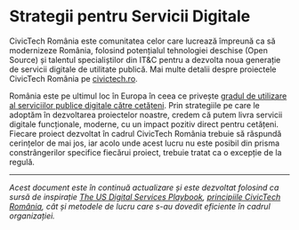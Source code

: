# Strategii pentru Servicii Digitale

CivicTech România este comunitatea celor care lucrează împreună ca să modernizeze România, folosind potențialul tehnologiei deschise (Open Source) și talentul specialiștilor din IT&C pentru a dezvolta noua generație de servicii digitale de utilitate publică. Mai multe detalii despre proiectele CivicTech România pe [civictech.ro](https://civictech.ro/).

România este pe ultimul loc în Europa în ceea ce privește [gradul de utilizare al serviciilor publice digitale către cetățeni](http://bit.ly/2rpJXPR). Prin strategiile pe care le adoptăm în dezvoltarea proiectelor noastre, credem că putem livra servicii digitale funcționale, moderne, cu un impact pozitiv direct pentru cetățeni. Fiecare proiect dezvoltat în cadrul CivicTech România trebuie să răspundă cerințelor de mai jos, iar acolo unde acest lucru nu este posibil din prisma constrângerilor specifice fiecărui proiect, trebuie tratat ca o excepție de la regulă.

***
*Acest document este în continuă actualizare și este dezvoltat folosind ca sursă de inspirație [The US Digital Services Playbook](https://playbook.cio.gov/), [principiile CivicTech România](https://civictech.ro/cine-suntem#principii), cât și metodele de lucru care s-au dovedit eficiente în cadrul organizației.*
